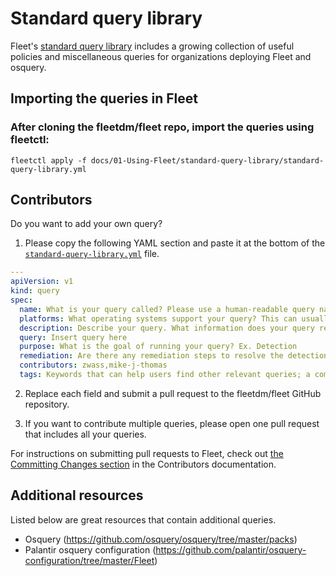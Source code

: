 # Standard query library

Fleet's [standard query library](https://fleetdm.com/queries) includes a growing collection of useful policies and miscellaneous queries for organizations deploying Fleet and osquery.

## Importing the queries in Fleet

### After cloning the fleetdm/fleet repo, import the queries using fleetctl:
```
fleetctl apply -f docs/01-Using-Fleet/standard-query-library/standard-query-library.yml
```

## Contributors

Do you want to add your own query?

1. Please copy the following YAML section and paste it at the bottom of the [`standard-query-library.yml`](./standard-query-library.yml) file.

  ```yaml
  ---
  apiVersion: v1
  kind: query
  spec:
    name: What is your query called? Please use a human-readable query name.
    platforms: What operating systems support your query? This can usually be determined by the osquery tables included in your query. Heading to the https://osquery.io/schema webpage to see which operating systems are supported by the tables you include.
    description: Describe your query. What information does your query reveal? (optional)
    query: Insert query here
    purpose: What is the goal of running your query? Ex. Detection
    remediation: Are there any remediation steps to resolve the detection triggered by your query? If not, insert "N/A."
    contributors: zwass,mike-j-thomas
    tags: Keywords that can help users find other relevant queries; a comma should separate each tag. (e.g., "foo, bar")
  ```

2. Replace each field and submit a pull request to the fleetdm/fleet GitHub repository.

3. If you want to contribute multiple queries, please open one pull request that includes all your queries.

For instructions on submitting pull requests to Fleet, check out [the Committing Changes
section](../../Contributing/Committing-Changes.md#committing-changes) in the Contributors
documentation.


## Additional resources

Listed below are great resources that contain additional queries.

- Osquery (https://github.com/osquery/osquery/tree/master/packs)
- Palantir osquery configuration (https://github.com/palantir/osquery-configuration/tree/master/Fleet)
